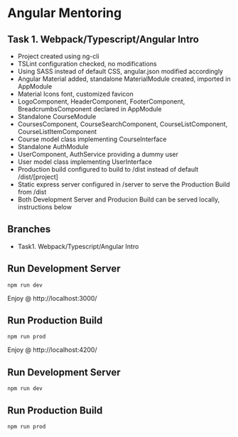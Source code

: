 # Angular Mentoring

## Task 1. Webpack/Typescript/Angular Intro
- Project created using ng-cli
- TSLint configuration checked, no modifications
- Using SASS instead of default CSS, angular.json modified accordingly
- Angular Material added, standalone MaterialModule created, imported in AppModule
- Material Icons font, customized favicon
- LogoComponent, HeaderComponent, FooterComponent, BreadcrumbsComponent declared in AppModule
- Standalone CourseModule
- CoursesComponent, CourseSearchComponent, CourseListComponent, CourseListItemComponent
- Course model class implementing CourseInterface
- Standalone AuthModule
- UserComponent, AuthService providing a dummy user
- User model class implementing UserInterface
- Production build configured to build to /dist instead of default /dist/[project]
- Static express server configured in /server to serve the Production Build from /dist
- Both Development Server and Producion Build can be served locally, instructions below

## Branches
 - Task1. Webpack/Typescript/Angular Intro

## Run Development Server
```
npm run dev
```
Enjoy @ http://localhost:3000/

## Run Production Build
```
npm run prod
```
Enjoy @ http://localhost:4200/




## Run Development Server
```
npm run dev
```

## Run Production Build
```
npm run prod
```

